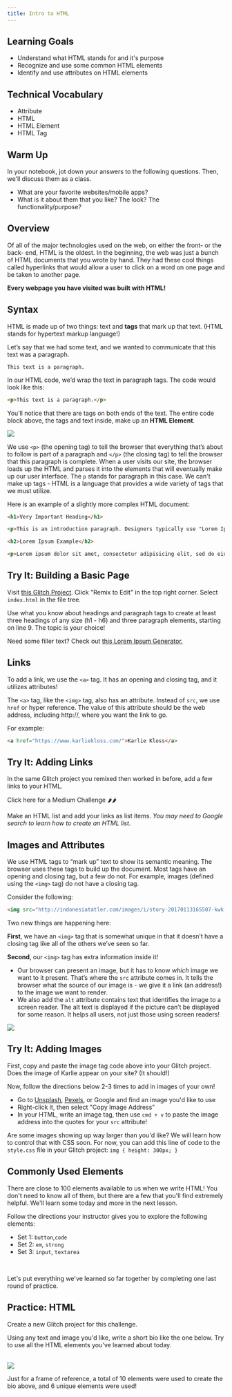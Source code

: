 ```yaml
---
title: Intro to HTML
---
```


## Learning Goals

* Understand what HTML stands for and it's purpose
* Recognize and use some common HTML elements
* Identify and use attributes on HTML elements

## Technical Vocabulary

- Attribute
- HTML
- HTML Element
- HTML Tag

## Warm Up

In your notebook, jot down your answers to the following questions. Then, we'll discuss them as a class.
- What are your favorite websites/mobile apps?
- What is it about them that you like? The look? The functionality/purpose?

## Overview

Of all of the major technologies used on the web, on either the front- or the back- end, HTML is the oldest. In the beginning, the web was just a bunch of HTML documents that you wrote by hand. They had these cool things called hyperlinks that would allow a user to click on a word on one page and be taken to another page.

**Every webpage you have visited was built with HTML!**

## Syntax

HTML is made up of two things: text and **tags** that mark up that text. (HTML stands for hypertext markup language!)

Let’s say that we had some text, and we wanted to communicate that this text was a paragraph.

```
This text is a paragraph.
```

In our HTML code, we’d wrap the text in paragraph tags. The code would look like this:

```html
<p>This text is a paragraph.</p>
```

You’ll notice that there are tags on both ends of the text. The entire code block above, the tags and text inside, make up an **HTML Element**.

<img class="html-tags-detail" src="./assets/html-tags-detail-how-to.jpg">

We use `<p>` (the opening tag) to tell the browser that everything that’s about to follow is part of a paragraph and `</p>` (the closing tag) to tell the browser that this paragraph is complete. When a user visits our site, the browser loads up the HTML and parses it into the elements that will eventually make up our user interface. The `p` stands for paragraph in this case. We can't make up tags - HTML is a language that provides a wide variety of tags that we must utilize.

Here is an example of a slightly more complex HTML document:

```html
<h1>Very Important Heading</h1>

<p>This is an introduction paragraph. Designers typically use "Lorem Ipsum" to fill out space in their designs while they wait for the real content. Lorem Ipsum looks kind of like Latin, but it's actually completely bogus. The nice part is that it has roughly the same distribution of word sizes as English.</p>

<h2>Lorem Ipsum Example</h2>

<p>Lorem ipsum dolor sit amet, consectetur adipisicing elit, sed do eiusmod tempor incididunt ut labore et dolore magna aliqua. Ut enim ad minim veniam, quis nostrud exercitation ullamco laboris nisi ut aliquip ex ea commodo consequat. Duis aute irure dolor in reprehenderit in voluptate velit esse cillum dolore eu fugiat nulla pariatur. Excepteur sint occaecat cupidatat non proident, sunt in culpa qui officia deserunt mollit anim id est laborum.</p>
```

<div class="try-it">
  <h2>Try It: Building a Basic Page</h2>
  <p>Visit <a target="blank" href="https://glitch.com/edit/#!/try-it-building-a-basic-page">this Glitch Project</a>. Click "Remix to Edit" in the top right corner. Select <code class="try-it-code">index.html</code> in the file tree.</p>
  <p>Use what you know about headings and paragraph tags to create at least three headings of any size (h1 - h6) and three paragraph elements, starting on line 9. The topic is your choice!</p>
  <p>Need some filler text? Check out <a href="https://loremipsum.io/ultimate-list-of-lorem-ipsum-generators/">this Lorem Ipsum Generator.</a></p>
</div>

## Links

To add a link, we use the `<a>` tag. It has an opening and closing tag, and it utilizes attributes!

The `<a>` tag, like the `<img>` tag, also has an attribute. Instead of `src`, we use `href` or hyper reference. The value of this attribute should be the web address, including http://, where you want the link to go.

For example:

```html
<a href="https://www.karliekloss.com/">Karlie Kloss</a>
```

<div class="try-it">
  <h2>Try It: Adding Links</h2>
  <p>In the same Glitch project you remixed then worked in before, add a few links to your HTML.</p>

  <div class="challenge-container medium-heat">
    <p class="spicy-click">Click here for a Medium Challenge 🌶🌶</p>
    <div class="spicy-toggle">
      <p>Make an HTML list and add your links as list items. <em>You may need to Google search to learn how to create an HTML list.</em></p>
    </div>
  </div>

</div>

## Images and Attributes

We use HTML tags to “mark up” text to show its semantic meaning. The browser uses these tags to build up the document. Most tags have an opening and closing tag, but a few do not. For example, images (defined using the `<img>` tag) do not have a closing tag.

Consider the following:

```html
<img src="http://indonesiatatler.com/images/i/story-20170113165507-kwk-hero-image-670x447_resized_670x447.jpg" alt="Karlie Kloss kicking off a Kode with Klossy camp">
```

Two new things are happening here:

**First**, we have an `<img>` tag that is somewhat unique in that it doesn’t have a closing tag like all of the others we’ve seen so far.

**Second**, our `<img>` tag has extra information inside it!

- Our browser can present an image, but it has to know _which_ image we want to it present. That’s where the `src` attribute comes in. It tells the browser what the source of our image is - we give it a link (an address!) to the image we want to render.
- We also add the `alt` attribute contains text that identifies the image to a screen reader. The alt text is displayed if the picture can’t be displayed for some reason. It helps all users, not just those using screen readers!

<img class="img-tag-anatomy" src="./assets/img-tag-anatomy.png">

<div class="try-it">
  <h2>Try It: Adding Images</h2>
  <p>First, copy and paste the image tag code above into your Glitch project. Does the image of Karlie appear on your site? (It should!)</p>
  <p>Now, follow the directions below 2-3 times to add in images of your own!</p>
  <ul>
    <li>Go to <a href="https://unsplash.com/">Unsplash</a>, <a href="https://www.pexels.com/">Pexels</a>, or Google and find an image you'd like to use</li>
    <li>Right-click it, then select "Copy Image Address"</li>
    <li>In your HTML, write an image tag, then use <code class="try-it-code">cmd + v</code> to paste the image address into the quotes for your <code class="try-it-code">src</code> attribute!</li>
  </ul>
  <p>Are some images showing up way larger than you'd like? We will learn how to control that with CSS soon. For now, you can add this line of code to the <code class="try-it-code">style.css</code> file in your Glitch project: <code class="try-it-code">img { height: 300px; } </code></p>
</div>

## Commonly Used Elements

There are close to 100 elements available to us when we write HTML! You don't need to know all of them, but there are a few that you'll find extremely helpful. We'll learn some today and more in the next lesson.

Follow the directions your instructor gives you to explore the following elements:

- Set 1: `button`,`code`
- Set 2: `em`, `strong`
- Set 3: `input`, `textarea`

<br>

Let's put everything we've learned so far together by completing one last round of practice.

<div class="practice">
  <h2>Practice: HTML</h2>
  <p>Create a new Glitch project for this challenge.</p>
  <p>Using any text and image you'd like, write a short bio like the one below. Try to use all the HTML elements you've learned about today.</p>
  <br>
  <img src="./assets/shantell-martin.png">
  <p>Just for a frame of reference, a total of 10 elements were used to create the bio above, and 6 unique elements were used!</p>
</div>
